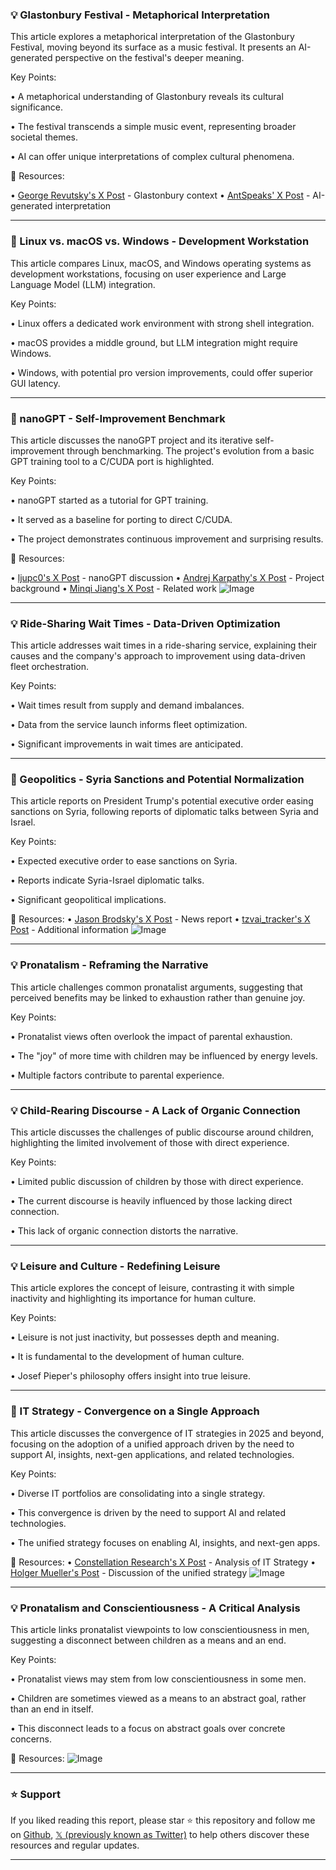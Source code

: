 ### 💡 Glastonbury Festival - Metaphorical Interpretation

This article explores a metaphorical interpretation of the Glastonbury Festival, moving beyond its surface as a music festival.  It presents an AI-generated perspective on the festival's deeper meaning.

Key Points:

•  A metaphorical understanding of Glastonbury reveals its cultural significance.


• The festival transcends a simple music event, representing broader societal themes.


• AI can offer unique interpretations of complex cultural phenomena.



🔗 Resources:

• [George Revutsky's X Post](https://x.com/george_revutsky) -  Glastonbury context
• [AntSpeaks' X Post](https://x.com/AntSpeaks/status/1939704678129795147) -  AI-generated interpretation


---
### 🤖 Linux vs. macOS vs. Windows - Development Workstation

This article compares Linux, macOS, and Windows operating systems as development workstations, focusing on user experience and Large Language Model (LLM) integration.

Key Points:

• Linux offers a dedicated work environment with strong shell integration.


• macOS provides a middle ground, but LLM integration might require Windows.


•  Windows, with potential pro version improvements, could offer superior GUI latency.



---
### 🚀 nanoGPT - Self-Improvement Benchmark

This article discusses the nanoGPT project and its iterative self-improvement through benchmarking.  The project's evolution from a basic GPT training tool to a C/CUDA port is highlighted.

Key Points:

• nanoGPT started as a tutorial for GPT training.


• It served as a baseline for porting to direct C/CUDA.


• The project demonstrates continuous improvement and surprising results.


🔗 Resources:

• [ljupc0's X Post](https://x.com/ljupc0) - nanoGPT discussion
• [Andrej Karpathy's X Post](https://x.com/karpathy/status/1939709449956126910) - Project background
• [Minqi Jiang's X Post](https://x.com/MinqiJiang/status/1939656629143675262) -  Related work
![Image](https://pbs.twimg.com/media/GusG4dRWMAAzrRv?format=jpg&name=small)


---
### 💡 Ride-Sharing Wait Times - Data-Driven Optimization

This article addresses wait times in a ride-sharing service, explaining their causes and the company's approach to improvement using data-driven fleet orchestration.

Key Points:

• Wait times result from supply and demand imbalances.


• Data from the service launch informs fleet optimization.


•  Significant improvements in wait times are anticipated.



---
### 🤖 Geopolitics - Syria Sanctions and Potential Normalization

This article reports on President Trump's potential executive order easing sanctions on Syria, following reports of diplomatic talks between Syria and Israel.

Key Points:

•  Expected executive order to ease sanctions on Syria.


•  Reports indicate Syria-Israel diplomatic talks.


•  Significant geopolitical implications.

🔗 Resources:
• [Jason Brodsky's X Post](https://x.com/JasonMBrodsky) - News report
• [tzvai_tracker's X Post](https://x.com/tzvai_tracker/status/1939691562268606845) -  Additional information
![Image](https://pbs.twimg.com/media/GusqzlRWMAAn5p4?format=jpg&name=small)


---
### 💡 Pronatalism - Reframing the Narrative

This article challenges common pronatalist arguments, suggesting that perceived benefits may be linked to exhaustion rather than genuine joy.

Key Points:

• Pronatalist views often overlook the impact of parental exhaustion.


•  The "joy" of more time with children may be influenced by energy levels.


•  Multiple factors contribute to parental experience.



---
### 💡  Child-Rearing Discourse - A Lack of Organic Connection

This article discusses the challenges of public discourse around children, highlighting the limited involvement of those with direct experience.

Key Points:

•  Limited public discussion of children by those with direct experience.


• The current discourse is heavily influenced by those lacking direct connection.


• This lack of organic connection distorts the narrative.



---
### 💡 Leisure and Culture - Redefining Leisure

This article explores the concept of leisure, contrasting it with simple inactivity and highlighting its importance for human culture.

Key Points:

•  Leisure is not just inactivity, but possesses depth and meaning.


• It is fundamental to the development of human culture.


•  Josef Pieper's philosophy offers insight into true leisure.



---
### 🤖 IT Strategy - Convergence on a Single Approach

This article discusses the convergence of IT strategies in 2025 and beyond, focusing on the adoption of a unified approach driven by the need to support AI, insights, next-gen applications, and related technologies.

Key Points:

•  Diverse IT portfolios are consolidating into a single strategy.


•  This convergence is driven by the need to support AI and related technologies.


•  The unified strategy focuses on enabling AI, insights, and next-gen apps.

🔗 Resources:
• [Constellation Research's X Post](https://x.com/constellationr/status/1938966117671899473) -  Analysis of IT Strategy
• [Holger Mueller's Post](https://zurl.co/4vLwz) - Discussion of the unified strategy
![Image](https://pbs.twimg.com/media/GuiXaL3aoAQOqtt?format=jpg&name=small)


---
### 💡 Pronatalism and Conscientiousness - A Critical Analysis

This article links pronatalist viewpoints to low conscientiousness in men, suggesting a disconnect between children as a means and an end.

Key Points:

•  Pronatalist views may stem from low conscientiousness in some men.


•  Children are sometimes viewed as a means to an abstract goal, rather than an end in itself.


•  This disconnect leads to a focus on abstract goals over concrete concerns.

🔗 Resources:
![Image](https://pbs.twimg.com/media/GusztdkWcAAviuW?format=jpg&name=small)


---

### ⭐️ Support

If you liked reading this report, please star ⭐️ this repository and follow me on [Github](https://github.com/Drix10), [𝕏 (previously known as Twitter)](https://x.com/DRIX_10_) to help others discover these resources and regular updates.

---